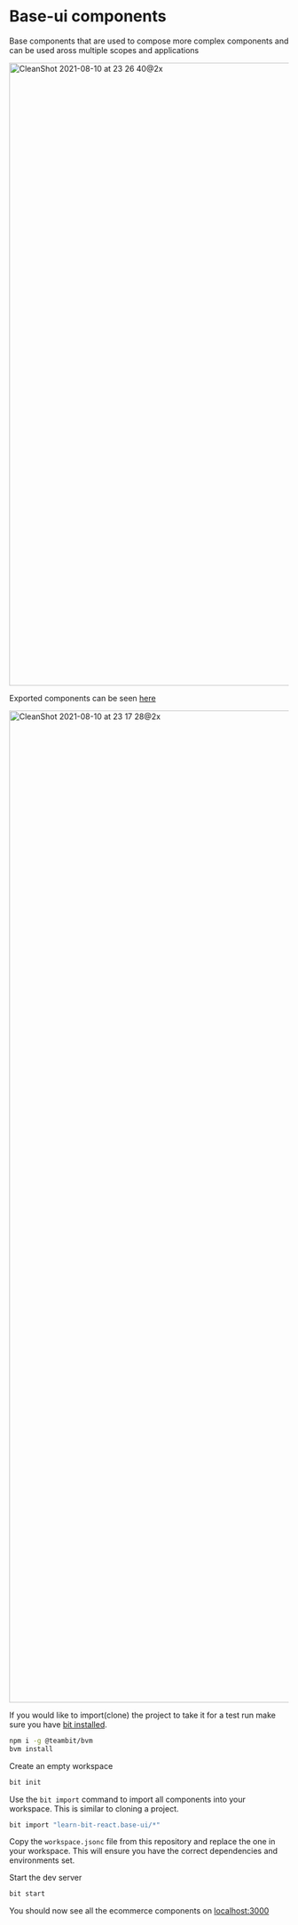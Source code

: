 # Base-ui components

Base components that are used to compose more complex components and can be used aross multiple scopes and applications

<img width="1124" alt="CleanShot 2021-08-10 at 23 26 40@2x" src="https://user-images.githubusercontent.com/13063165/128937364-5c814d60-7538-4e00-8571-31ad3020bae6.png">

Exported components can be seen [here](https://bit.dev/learn-bit-react/base-ui)

<img width="1790" alt="CleanShot 2021-08-10 at 23 17 28@2x" src="https://user-images.githubusercontent.com/13063165/128936353-9524b65f-e2a3-4e2b-9b35-6ed8cd06743b.png">

If you would like to import(clone) the project to take it for a test run make sure you have [bit installed](https://harmony-docs.bit.dev/getting-started/installing-bit).

```bash
npm i -g @teambit/bvm
bvm install
```

Create an empty workspace

```bash
bit init
```

Use the `bit import` command to import all components into your workspace. This is similar to cloning a project.

```bash
bit import "learn-bit-react.base-ui/*"
```

Copy the `workspace.jsonc` file from this repository and replace the one in your workspace. This will ensure you have the correct dependencies and environments set.

Start the dev server

```bash
bit start
```

You should now see all the ecommerce components on [localhost:3000](http://localhost:3000)
